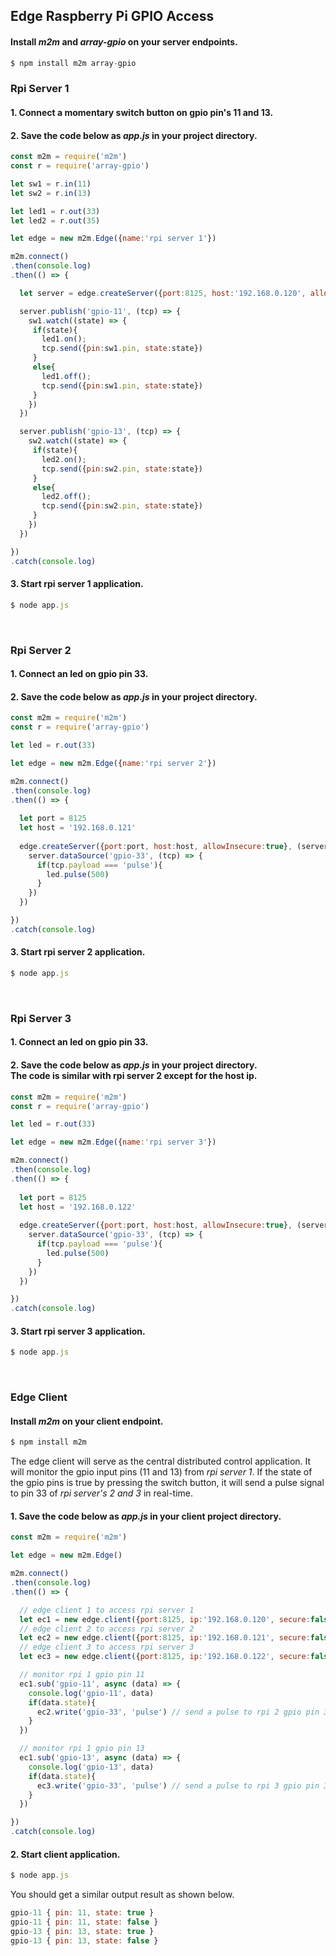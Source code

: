 ## Edge Raspberry Pi GPIO Access
[](assets/m2m-pub-sub.png)
[](https://raw.githubusercontent.com/EdoLabs/src2/master/quicktour.svg?sanitize=true)

#### Install *m2m* and *array-gpio* on your server endpoints.

```js
$ npm install m2m array-gpio
```

### Rpi Server 1 
#### 1. Connect a momentary switch button on gpio pin's 11 and 13.
#### 2. Save the code below as *app.js* in your project directory. 

```js
const m2m = require('m2m')
const r = require('array-gpio')

let sw1 = r.in(11)
let sw2 = r.in(13)

let led1 = r.out(33)
let led2 = r.out(35)

let edge = new m2m.Edge({name:'rpi server 1'})

m2m.connect()
.then(console.log)
.then(() => {

  let server = edge.createServer({port:8125, host:'192.168.0.120', allowInsecure:true})

  server.publish('gpio-11', (tcp) => {
    sw1.watch((state) => {
     if(state){
       led1.on();
       tcp.send({pin:sw1.pin, state:state})     
     }
     else{
       led1.off();
       tcp.send({pin:sw1.pin, state:state})  
     }
    })
  })

  server.publish('gpio-13', (tcp) => {
    sw2.watch((state) => {
     if(state){
       led2.on();
       tcp.send({pin:sw2.pin, state:state})     
     }
     else{
       led2.off();
       tcp.send({pin:sw2.pin, state:state})  
     }
    })
  })

})
.catch(console.log)
```

#### 3. Start rpi server 1 application.

```js
$ node app.js
```
<br>

### Rpi Server 2

#### 1. Connect an led on gpio pin 33.

#### 2. Save the code below as *app.js* in your project directory.

```js
const m2m = require('m2m')
const r = require('array-gpio')

let led = r.out(33)

let edge = new m2m.Edge({name:'rpi server 2'})

m2m.connect()
.then(console.log) 
.then(() => {
  
  let port = 8125	
  let host = '192.168.0.121'
    
  edge.createServer({port:port, host:host, allowInsecure:true}, (server) => {
    server.dataSource('gpio-33', (tcp) => {
      if(tcp.payload === 'pulse'){
        led.pulse(500)
      }
    })	
  })

})
.catch(console.log)
```

#### 3. Start rpi server 2 application.

```js
$ node app.js
```
<br>

### Rpi Server 3

#### 1. Connect an led on gpio pin 33.
#### 2. Save the code below as *app.js* in your project directory. <br> The code is similar with rpi server 2 except for the host ip. 

```js
const m2m = require('m2m')
const r = require('array-gpio')

let led = r.out(33)

let edge = new m2m.Edge({name:'rpi server 3'})

m2m.connect()
.then(console.log)
.then(() => {
  
  let port = 8125	
  let host = '192.168.0.122'
    
  edge.createServer({port:port, host:host, allowInsecure:true}, (server) => {
    server.dataSource('gpio-33', (tcp) => {
      if(tcp.payload === 'pulse'){
        led.pulse(500)
      }
    })	
  })

})
.catch(console.log)
```

#### 3. Start rpi server 3 application.

```js
$ node app.js
```

<br>

### Edge Client

#### Install *m2m* on your client endpoint.

```js
$ npm install m2m
```

The edge client will serve as the central distributed control application. It will monitor the gpio input pins (11 and 13) from *rpi server 1*. If the state of the gpio pins is true by pressing the switch button, it will send a pulse signal to pin 33 of *rpi server's 2 and 3* in real-time.  
#### 1. Save the code below as *app.js* in your client project directory.

```js
const m2m = require('m2m') 

let edge = new m2m.Edge()

m2m.connect()
.then(console.log)
.then(() => {

  // edge client 1 to access rpi server 1
  let ec1 = new edge.client({port:8125, ip:'192.168.0.120', secure:false})
  // edge client 2 to access rpi server 2
  let ec2 = new edge.client({port:8125, ip:'192.168.0.121', secure:false})
  // edge client 3 to access rpi server 3
  let ec3 = new edge.client({port:8125, ip:'192.168.0.122', secure:false}) 

  // monitor rpi 1 gpio pin 11 
  ec1.sub('gpio-11', async (data) => {
    console.log('gpio-11', data)
    if(data.state){
      ec2.write('gpio-33', 'pulse') // send a pulse to rpi 2 gpio pin 33
    }
  })

  // monitor rpi 1 gpio pin 13
  ec1.sub('gpio-13', async (data) => {
    console.log('gpio-13', data)
    if(data.state){
      ec3.write('gpio-33', 'pulse') // send a pulse to rpi 3 gpio pin 33
    }
  })

})
.catch(console.log)
```

#### 2. Start client application.
```js
$ node app.js
```
You should get a similar output result as shown below.
```js
gpio-11 { pin: 11, state: true }
gpio-11 { pin: 11, state: false }
gpio-13 { pin: 13, state: true }
gpio-13 { pin: 13, state: false }
```




